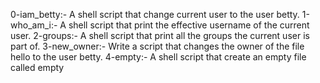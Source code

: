 0-iam_betty:- A shell script that change current user to the user betty.
1-who_am_i:- A shell script that print the effective username of the current user.
2-groups:- A shell script that print all the groups the current user is part of.
3-new_owner:- Write a script that changes the owner of the file hello to the user betty.
4-empty:- A shell script that create an empty file called empty
